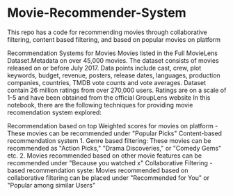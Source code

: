 # Movie-Recommender-System
This repo has a code for recommending movies through collaborative filtering, content based filtering, and based on popular movies on platform

Recommendation Systems for Movies
Movies listed in the Full MovieLens Dataset.Metadata on over 45,000 movies.
The dataset consists of movies released on or before July 2017.
Data points include cast, crew, plot keywords, budget, revenue, posters, release dates, languages, production companies, countries, TMDB vote counts and vote averages.
Dataset contain 26 million ratings from over 270,000 users.
Ratings are on a scale of 1-5 and have been obtained from the official GroupLens website
In this notebook, there are the following techniques for providing movie recomendation system explored:

Recommendation based on top Weighted scores for movies on platform - These movies can be recommended under "Popular Picks"
Content-based recommendation system 1. Genre based filtering: These movies can be recommended as "Action Picks," "Drama Discoveries," or "Comedy Gems" etc. 2. Movies recommended based on other movie features can be recommended under "Because you watched x"
Collaborative Filtering -based recommendation syste: Movies recommended based on collaborative filtering can be placed under "Recommended for You" or "Popular among similar Users"
